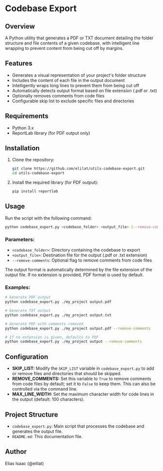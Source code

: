 # Codebase Export

## Overview
A Python utility that generates a PDF or TXT document detailing the folder structure and file contents of a given codebase, with intelligent line wrapping to prevent content from being cut off by margins.

## Features
- Generates a visual representation of your project's folder structure
- Includes the content of each file in the output document
- Intelligently wraps long lines to prevent them from being cut off
- Automatically detects output format based on file extension (.pdf or .txt)
- Optionally removes comments from code files
- Configurable skip list to exclude specific files and directories

## Requirements
- Python 3.x
- ReportLab library (for PDF output only)

## Installation
1. Clone the repository:
   ```bash
   git clone https://github.com/elilat/utils-codebase-export.git
   cd utils-codebase-export
   ```

2. Install the required library (for PDF output):
   ```bash
   pip install reportlab
   ```

## Usage
Run the script with the following command:
```bash
python codebase_export.py <codebase_folder> <output_file> [--remove-comments]
```

### Parameters:
- `<codebase_folder>`: Directory containing the codebase to export
- `<output_file>`: Destination file for the output (.pdf or .txt extension)
- `--remove-comments`: Optional flag to remove comments from code files

The output format is automatically determined by the file extension of the output file. If no extension is provided, PDF format is used by default.

### Examples:
```bash
# Generate PDF output
python codebase_export.py ./my_project output.pdf

# Generate TXT output
python codebase_export.py ./my_project output.txt

# Generate PDF with comments removed
python codebase_export.py ./my_project output.pdf --remove-comments

# If no extension is given, defaults to PDF
python codebase_export.py ./my_project output --remove-comments
```

## Configuration
* **SKIP_LIST:** Modify the `SKIP_LIST` variable in `codebase_export.py` to add or remove files and directories that should be skipped.
* **REMOVE_COMMENTS:** Set this variable to `True` to remove comments from code files by default; set it to `False` to keep them. This can also be controlled via the command line.
* **MAX_LINE_WIDTH:** Set the maximum character width for code lines in the output (default: 100 characters).

## Project Structure
* `codebase_export.py`: Main script that processes the codebase and generates the output file.
* `README.md`: This documentation file.

## Author
Elias Isaac (@elilat)
